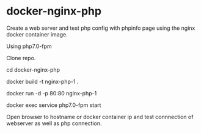 # docker-nginx-php
Create a web server and test php config with phpinfo page using the nginx docker container image.

Using php7.0-fpm

Clone repo.

cd docker-nginx-php

docker build -t nginx-php-1 .

docker run -d -p 80:80 nginx-php-1

docker exec <CONTAINERNAME> service php7.0-fpm start

Open browser to hostname or docker container ip and test connnection of webserver as well as php connection.


